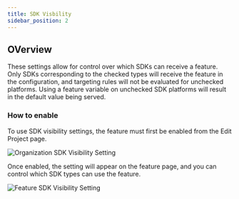 ```yaml
---
title: SDK Visbility
sidebar_position: 2
---
```


## OVerview

These settings allow for control over which SDKs can receive a feature. Only SDKs corresponding to the checked types will receive the feature in the configuration, and targeting rules will not be evaluated for unchecked platforms. Using a feature variable on unchecked SDK platforms will result in the default value being served. 

### How to enable

To use SDK visibility settings, the feature must first be enabled from the Edit Project page.

![Organization SDK Visibility Setting](/sdk-visibility-setting.png)

Once enabled, the setting will appear on the feature page, and you can control which SDK types can use the feature.

![Feature SDK Visibility Setting](/sdk-settings.png)